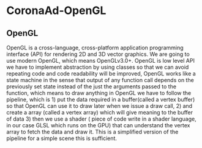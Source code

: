 # CoronaAd-OpenGL

## OpenGL

OpenGL is a cross-language, cross-platform application
programming interface (API) for rendering 2D and 3D vector
graphics. We are going to use modern OpenGL, which
means OpenGLv3.0+. OpenGL is low level API we have to
implement abstraction by using classes so that we can avoid
repeating code and code readability will be improved,
OpenGL works like a state machine in the sense that
output of any function call depends on the previously set
state instead of the just the arguments passed to the function,
which means to draw anything in OpenGL we have to follow
the pipeline, which is 1) put the data required in a
buffer(called a vertex buffer) so that OpenGL can use it to
draw later when we issue a draw call, 2) and create a array
(called a vertex array) which will give meaning to the buffer
of data 3) then we use a shader ( piece of code write in a
shader language, in our case GLSL which runs on the GPU)
that can understand the vertex array to fetch the data and
draw it. This is a simplified version of the pipeline for a
simple scene this is sufficient.

